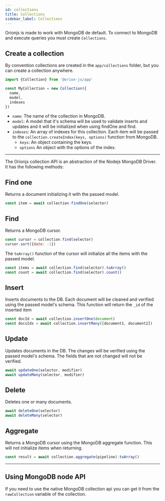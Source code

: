 ```yaml
---
id: collections
title: Collections
sidebar_label: Collections
---
```


Orionjs is made to work with MongoDB de default. To connect to MongoDB and execute queries
you must create `Collections`.

## Create a collection

By convention collections are created in the `app/collections` folder, but you can create a collection anywhere.

```js
import {Collection} from '@orion-js/app'

const MyCollection = new Collection({
  name,
  model,
  indexes
})
```

- `name`: The name of the collection in MongoDB.
- `model`: A model that it's schema will be used to validate inserts and updates and it will be initialized when using findOne and find.
- `indexes`: An array of indexes for this collection. Each item will be passed to the `collection.createIndex(keys, options)` function from MongoDB.
  - `keys`: An object containing the keys.
  - `options` An object with the options of the index.

---

The Orionjs collection API is an abstraction of the Nodejs MongoDB Driver. It has the following methods:

## Find one

Returns a document initializing it with the passed model.

```js
const item = await collection.findOne(selector)
```

## Find

Returns a MongoDB cursor.

```js
const cursor = collection.find(selector)
cursor.sort({date: -1})
```

The `toArray()` function of the cursor will initialize all the items with the passed model.

```js
const items = await collection.find(selector).toArray()
const count = await collection.find(selector).count()
```

## Insert

Inserts documents to the DB. Each document will be cleaned and verified using the passed model's schema. This function will return the `_id` of the inserted item

```js
const docId = await collection.insertOne(document)
const docsIds = await collection.insertMany([document1, document2])
```

## Update

Updates documents in the DB. The changes will be verified using the passed model's schema. The fields that are not changed will not be verified.

```js
await updateOne(selector, modifier)
await updateMany(selector, modifier)
```

## Delete

Deletes one or many documents.

```js
await deleteOne(selector)
await deleteMany(selector)
```

## Aggregate

Returns a MongoDB cursor using the MongoDB aggregate function. This will not initialize items when returning.

```js
const result = await collection.aggregate(pipeline).toArray()
```

---

## Using MongoDB node API

If you need to use the native MongoDB collection api you can get it from the `rawCollection` variable of the collection.
